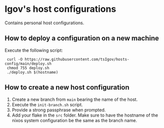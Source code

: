 # Igov's host configurations
Contains personal host configurations.

## How to deploy a configuration on a new machine
Execute the following script:
```
 curl -O https://raw.githubusercontent.com/tsIgov/hosts-config/main/deploy.sh
 chmod 755 deploy.sh
 ./deploy.sh $(hostname)
 ```

## How to create a new host configuration
1. Create a new branch from `main` bearing the name of the host.
2. Execute the `init-branch.sh` script.
3. Provide a strong passphrase when prompted.
4. Add your flake in the `src` folder. Make sure to have the hostname of the nixos system configuration be the same as the branch name. 
